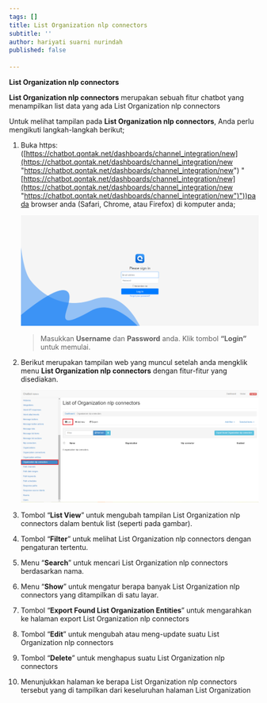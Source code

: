 ```yaml
---
tags: []
title: List Organization nlp connectors
subtitle: ''
author: hariyati suarni nurindah
published: false

---
```

**List Organization nlp connectors**

**List Organization nlp connectors** merupakan sebuah fitur chatbot yang menampilkan list data yang ada List Organization nlp connectors

Untuk melihat tampilan pada **List Organization nlp connectors**, Anda perlu mengikuti langkah-langkah berikut;

 1. Buka https: ([https://chatbot.qontak.net/dashboards/channel_integration/new](https://chatbot.qontak.net/dashboards/channel_integration/new "https://chatbot.qontak.net/dashboards/channel_integration/new") "[https://chatbot.qontak.net/dashboards/channel_integration/new](https://chatbot.qontak.net/dashboards/channel_integration/new "https://chatbot.qontak.net/dashboards/channel_integration/new")"))pada browser anda (Safari, Chrome, atau Firefox) di komputer anda;

    ![](/uploads/channell.PNG)

    > Masukkan **Username** dan **Password** anda. Klik tombol **“Login”** untuk memulai.
 2. Berikut merupakan tampilan web yang muncul setelah anda mengklik menu **List Organization nlp connectors** dengan fitur-fitur yang disediakan.

    ![](/uploads/organizationsnlp1.PNG)
 3. Tombol “**List View**” untuk mengubah tampilan List Organization nlp connectors dalam bentuk list (seperti pada gambar).
 4. Tombol “**Filter**” untuk melihat List Organization nlp connectors dengan pengaturan tertentu.
 5. Menu “**Search**” untuk mencari List Organization nlp connectors berdasarkan nama.
 6. Menu “**Show**” untuk mengatur berapa banyak List Organization nlp connectors yang ditampilkan di satu layar.
 7. Tombol “**Export Found List Organization Entities**” untuk mengarahkan ke halaman export List Organization nlp connectors
 8. Tombol “**Edit**” untuk mengubah atau meng-update suatu List Organization nlp connectors
 9. Tombol “**Delete**” untuk menghapus suatu List Organization nlp connectors
10. Menunjukkan halaman ke berapa List Organization nlp connectors tersebut yang di tampilkan dari keseluruhan halaman List Organization